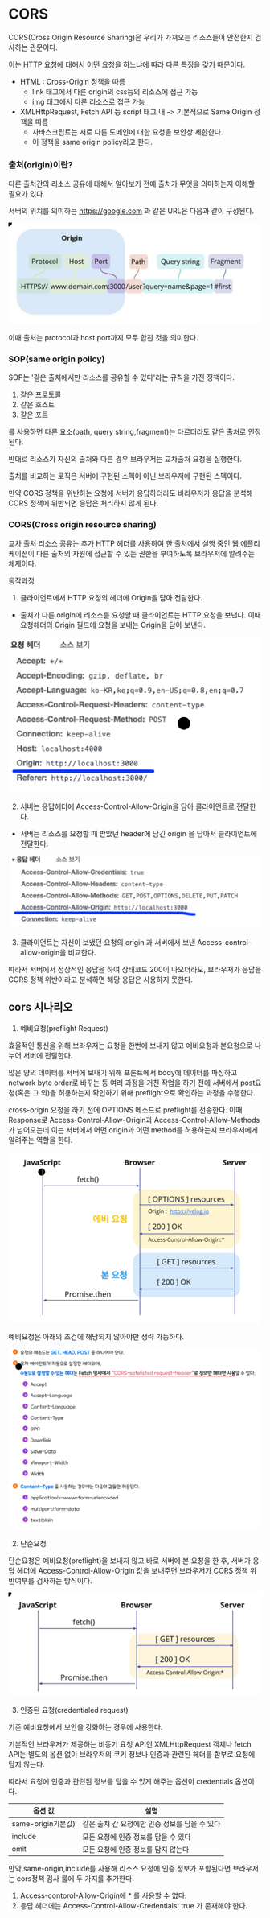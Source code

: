 # CORS

CORS(Cross Origin Resource Sharing)은 우리가 가져오는 리소스들이 안전한지 검사하는 관문이다.

이는 HTTP 요청에 대해서 어떤 요청을 하느냐에 따라 다른 특징을 갖기 때문이다.

-   HTML : Cross-Origin 정책을 따름
    -   link 태그에서 다른 origin의 css등의 리소스에 접근 가능
    -   img 태그에서 다른 리소스로 접근 가능
-   XMLHttpRequest, Fetch API 등 script 태그 내 -> 기본적으로 Same Origin 정책을 따름
    -   자바스크립트는 서로 다른 도메인에 대한 요청을 보안상 제한한다.
    -   이 정책을 same origin policy라고 한다.

### 출처(origin)이란?

다른 출처간의 리소스 공유에 대해서 알아보기 전에 출처가 무엇을 의미하는지 이해할 필요가 있다.

서버의 위치를 의미하는 https://google.com 과 같은 URL은 다음과 같이 구성된다.

<img src="image/CORS/origin.png" >

이때 출처는 protocol과 host port까지 모두 합친 것을 의미한다.

### SOP(same origin policy)

SOP는 '같은 출처에서만 리소스를 공유할 수 있다'라는 규칙을 가진 정책이다.

1. 같은 프로토콜
2. 같은 호스트
3. 같은 포트

를 사용하면 다른 요소(path, query string,fragment)는 다르더라도 같은 출처로 인정된다.

반대로 리소스가 자신의 출처와 다른 경우 브라우저는 교차출처 요청을 실행한다.

출처를 비교하는 로직은 서버에 구현된 스펙이 아닌 브라우저에 구현된 스펙이다.

만약 CORS 정책을 위반하는 요청에 서버가 응답하더라도 바라우저가 응답을 분석해 CORS 정책에 위반되면 응답은 처리하지 않게 된다.

### CORS(Cross origin resource sharing)

교차 출처 리소스 공유는 추가 HTTP 헤더를 사용하여 한 출처에서 실행 중인 웹 에플리케이션이 다른 출처의 자원에 접근할 수 있는 권한을 부여하도록 브라우저에 알려주는 체제이다.

동작과정

1. 클라이언트에서 HTTP 요청의 헤더에 Origin을 담아 전달한다.

-   출처가 다른 origin에 리소스를 요청할 때 클라이언트는 HTTP 요청을 보낸다. 이때 요청헤더의 Origin 필드에 요청을 보내는 Origin을 담아 보낸다.

<img src="image/CORS/header1.png" >

2. 서버는 응답헤더에 Access-Control-Allow-Origin을 담아 클라이언트로 전달한다.

-   서버는 리소스를 요청할 때 받았던 header에 담긴 origin 을 담아서 클라이언트에 전달한다.

<img src="image/CORS/header2.png" >

3. 클라이언트는 자신이 보냈던 요청의 origin 과 서버에서 보낸 Access-control-allow-origin을 비교한다.

따라서 서버에서 정상적인 응답을 하여 상태코드 200이 나오더라도, 브라우저가 응답을 CORS 정책 위반이라고 분석하면 해당 응답은 사용하지 못한다.

## cors 시나리오

1. 예비요청(preflight Request)

효율적인 통신을 위해 브라우저는 요청을 한번에 보내지 않고 예비요청과 본요청으로 나누어 서버에 전달한다.

많은 양의 데이터를 서버에 보내기 위해 프론트에서 body에 데이터를 파싱하고 network byte order로 바꾸는 등 여러 과정을 거친 작업을 하기 전에 서버에서 post요청(혹은 그 외)을 허용하는지 확인하기 위해 preflight으로 확인하는 과정을 수행한다.

cross-origin 요청을 하기 전에 OPTIONS 메소드로 preflight를 전송한다. 이때 Response로 Access-Control-Allow-Origin과 Access-Control-Allow-Methods가 넘어오는데 이는 서버에서 어떤 origin과 어떤 method를 허용하는지 브라우저에게 알려주는 역할을 한다.

<img src="image/CORS/preflight.png" >

예비요청은 아래의 조건에 해당되지 않아야만 생략 가능하다.

<img src="image/CORS/생략.png" >

2. 단순요청

단순요청은 예비요청(preflight)을 보내지 않고 바로 서버에 본 요청을 한 후, 서버가 응답 헤더에 Access-Control-Allow-Origin 값을 보내주면 브라우저가 CORS 정책 위반여부를 검사하는 방식이다.

<img src="image/CORS/단순요청.png" >

3. 인증된 요청(credentialed request)

기존 예비요청에서 보안을 강화하는 경우에 사용한다.

기본적인 브라우저가 제공하는 비동기 요청 API인 XMLHttpRequest 객체나 fetch API는 별도의 옵션 없이 브라우저의 쿠키 정보나 인증과 관련된 헤더를 함부로 요청에 담지 않는다.

따라서 요청에 인증과 관련된 정보를 담을 수 있게 해주는 옵션이 credentials 옵션이다.

| 옵션 값            | 설명                                           |
| ------------------ | ---------------------------------------------- |
| same-origin기본값) | 같은 출처 간 요청에만 인증 정보를 담을 수 있다 |
| include            | 모든 요청에 인증 정보를 담을 수 있다           |
| omit               | 모든 요청에 인증 정보를 담지 않는다            |

만약 same-origin,include를 사용해 리소스 요청에 인증 정보가 포함된다면 브라우저는 cors정책 검사 룰에 두 가지를 추가한다.

1. Access-contorol-Allow-Origin에 \* 를 사용할 수 없다.
2. 응답 헤더에는 Access-Control-Allow-Credentials: true 가 존재해야 한다.
